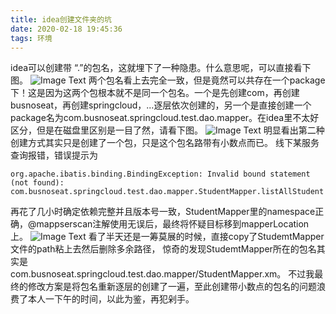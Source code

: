 ```yaml
---
title: idea创建文件夹的坑
date: 2020-02-18 19:45:36
tags: 环境
---
```


idea可以创建带 “.”的包名，这就埋下了一种隐患。<!--more-->什么意思呢，可以直接看下图。
![Image Text](/asset/article/20200218/1.png)
两个包名看上去完全一致，但是竟然可以共存在一个package下！这是因为这两个包根本就不是同一个包名。一个是先创建com，再创建busnoseat，再创建springcloud，...逐层依次创建的，另一个是直接创建一个package名为com.busnoseat.springcloud.test.dao.mapper。在idea里不太好区分，但是在磁盘里区别是一目了然，请看下图。
![Image Text](/asset/article/20200218/2.png)
明显看出第二种创建方式其实只是创建了一个包，只是这个包名路带有小数点而已。
线下某服务查询报错，错误提示为
```
org.apache.ibatis.binding.BindingException: Invalid bound statement (not found): com.busnoseat.springcloud.test.dao.mapper.StudentMapper.listAllStudent
```
再花了几小时确定依赖完整并且版本号一致，StudentMapper里的namespace正确，@mappserscan注解使用无误后，最终将怀疑目标移到mapperLocation上。
![Image Text](/asset/article/20200218/3.png)
看了半天还是一筹莫展的时候，直接copy了StudemtMapper文件的path粘上去然后删除多余路径，
惊奇的发现StudemtMapper所在的包名其实是<br>com.busnoseat.springcloud.test.dao.mapper/StudentMapper.xm。
不过我最终的修改方案是将包名重新逐层的创建了一遍，至此创建带小数点的包名的问题浪费了本人一下午的时间，以此为鉴，再犯剁手。

